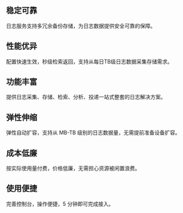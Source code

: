 ## 稳定可靠

日志服务支持多冗余备份存储，为日志数据提供安全可靠的保障。

## 性能优异

配置快速生效，秒级检索返回，支持从每日TB级日志数据采集存储需求。

## 功能丰富

提供日志采集、存储、检索、分析、投递一站式整套的日志解决方案。

## 弹性伸缩

弹性自动扩容，支持从 MB-TB 级别的日志数据量，无需提前准备设备扩容。

## 成本低廉

按实际使用量付费，价格低廉，无需担心资源被闲置浪费。

## 使用便捷

完善控制台，操作便捷，5 分钟即可完成接入。
